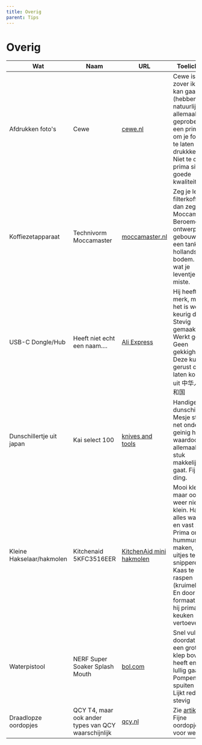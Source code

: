 ```yaml
---
title: Overig
parent: Tips
---
```


# Overig

|Wat|Naam    |URL|Toelichting|
|---|--------|---|-----------|
|Afdrukken foto's|Cewe|[cewe.nl](https://cewe.nl)|Cewe is voor zover ik na kan gaan (hebben ze natuurlijk niet allemaal geprobeerd) een prima site om je foto's af te laten drukkken. Niet te duur, prima site en goede kwaliteit.|
|Koffiezetapparaat|Technivorm Moccamaster|[moccamaster.nl](https://www.moccamaster.nl)|Zeg je lekkere filterkoffie, dan zeg je Moccamaster. Beroemd ontwerp, gebouwd als een tank, van hollandse bodem. Dit is wat je leventje miste.|
|USB-C Dongle/Hub|Heeft niet echt een naam....|[Ali Express](https://nl.aliexpress.com/item/4001305601600.html?spm=a2g0s.9042311.0.0.2b574c4dqmPTcW)|Hij heeft geen merk, maar het is wel een keurig ding. Stevig gemaakt. Werkt goed. Geen gekkigheid. Deze kun je gerust over laten komen uit 中华人民共和国|
|Dunschillertje uit japan|Kai select 100|[knives and tools](https://www.knivesandtools.nl/nl/pt/-kai-select-100-dunschiller-t.htm?gclid=CjwKCAiAp4KCBhB6EiwAxRxbpJMBHBrc_6L6YPuxCvgNa1XikZMqPY2MNrh0aRyig6BmRHmaVt66kRoCYXgQAvD_BwE)|Handige dunschiller. Mesje staat net onder een geinig hoekje waardoor het allemaal een stuk makkelijker gaat. Fijn ding.|
|Kleine Hakselaar/hakmolen|Kitchenaid 5KFC3516EER|[KitchenAid mini hakmolen](https://partner.bol.com/click/click?p=2&t=url&s=1181127&f=TXL&url=https%3A%2F%2Fwww.bol.com%2Fnl%2Fp%2Fkitchenaid-mini-food-processor-5kfc3516s-hakmolen-wit%2F9200000084641155%2F&name=KitchenAid%20Mini%20Food%20Processor%205KFC3516S%20-%20Hak...)| Mooi klein, maar ook weer niet te klein. Hakt alles wat los en vast zit. Prima om bijv. hummus te maken, pesto, uitjes te snipperen, Kaas te raspen (kruimelen). En door het formaat kan hij prima in de keuken vertoeven.|
|Waterpistool|NERF Super Soaker Splash Mouth|[bol.com](https://partner.bol.com/click/click?p=2&t=url&s=1122314&f=TXL&url=https%3A%2F%2Fwww.bol.com%2Fnl%2Fp%2Fnerf-super-soaker-splash-mouth-waterpistool%2F9200000089794928%2F&name=NERF%20Super%20Soaker%20Splash%20Mouth%20-%20Waterpistool)|Snel vullen doordat hij een grote klep bovenop heeft en geen lullig gaatje. Pompen is spuiten (jaja). Lijkt redelijk stevig|
|Draadlopze oordopjes|QCY T4, maar ook ander types van QCY waarschijnlijk|[qcy.nl](https://www.qcy.nl/nl/draadloze-oortjes/)|Zie [artikel](/draadloze-oordopjes-voor-de-kleine-beurs/). Fijne oordopjes voor weinig.|